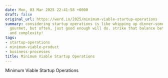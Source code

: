 ```yaml
---
date: Mon, 03 Mar 2025 22:41:58 +0000
draft: false
original_url: https://werd.io/2025/minimum-viable-startup-operations
summary: considering startup operations is like whipping up dinner—sometimes you need
  gourmet, but often, just good enough will do. strike that balance between chaos
  and complexity!
tags:
- startup-operations
- minimum-viable-product
- business-processes
title: Minimum Viable Startup Operations
---
```


Minimum Viable Startup Operations
